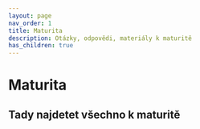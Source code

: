 ```yaml
---
layout: page
nav_order: 1
title: Maturita
description: Otázky, odpovědi, materiály k maturitě
has_children: true
---
```


# Maturita

## Tady najdetet všechno k maturitě

